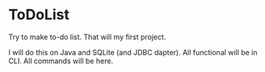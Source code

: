 # ToDoList
Try to make to-do list. That will my first project.

I will do this on Java and SQLite (and JDBC dapter). 
All functional will be in CLI. All commands will be here.

